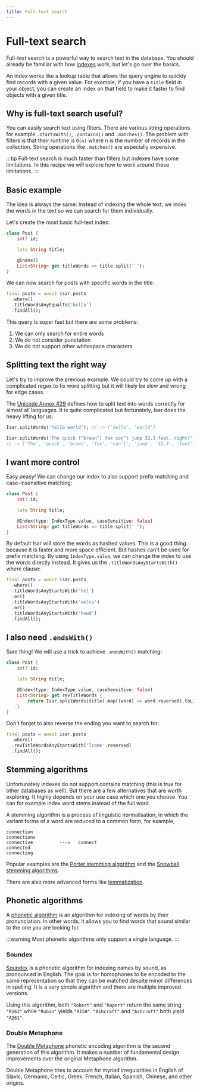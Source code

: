 ```yaml
---
title: Full-text search
---
```


# Full-text search

Full-text search is a powerful way to search text in the database. You should already be familiar with how [indexes](/indexes) work, but let's go over the basics.

An index works like a lookup table that allows the query engine to quickly find records with a given value. For example, if you have a `title` field in your object, you can create an index on that field to make it faster to find objects with a given title.

## Why is full-text search useful?

You can easily search text using filters. There are various string operations for example `.startsWith()`, `.contains()` and `.matches()`. The problem with filters is that their runtime is `O(n)` where n is the number of records in the collection. String operations like `.matches()` are especially expensive.

:::tip
Full-text search is much faster than filters but indexes have some limitations. In this recipe we will explore how to work around these limitations.
:::

## Basic example

The idea is always the same: Instead of indexing the whole text, we index the words in the text so we can search for them individually.

Let's create the most basic full-text index:

```dart
class Post {
    int? id;

    late String title;

    @Index()
    List<String> get titleWords => title.split(' ');
}
```

We can now search for posts with specific words in the title:

```dart
final posts = await isar.posts
  .where()
  .titleWordsAnyEqualTo('hello')
  .findAll();
```

This query is super fast but there are some problems:
1. We can only search for entire words
2. We do not consider punctation
3. We do not support other whitespace characters


## Splitting text the right way

Let's try to improve the previous example. We could try to come up with a complicated regex to fix word splitting but it will likely be slow and wrong for edge cases.

The [Unicode Annex #29](https://unicode.org/reports/tr29/) defines how to split text into words correctly for almost all languages. It is quite complicated but fortunately, Isar does the heavy lifting for us:

```dart
Isar.splitWords('hello world'); // -> ['hello', 'world']

Isar.splitWords('The quick (“brown”) fox can’t jump 32.3 feet, right?');
// -> ['The', 'quick', 'brown', 'fox', 'can’t', 'jump', '32.3', 'feet', 'right']
```


## I want more control

Easy peasy! We can change our index to also support prefix matching and case-insensitive matching:

```dart
class Post {
    int? id;

    late String title;

    @Index(type: IndexType.value, caseSensitive: false)
    List<String> get titleWords => title.split(' ');
}
```

By default Isar will store the words as hashed values. This is a good thing because it is faster and more space efficient. But hashes can't be used for prefix matching. By using `IndexType.value`, we can change the index to use the words directly instead. It gives us the `.titleWordsAnyStartsWith()` where clause:

```dart
final posts = await isar.posts
  .where()
  .titleWordsAnyStartsWith('hel')
  .or()
  .titleWordsAnyStartsWith('welco')
  .or()
  .titleWordsAnyStartsWith('howd')
  .findAll();
```


## I also need `.endsWith()`

Sure thing! We will use a trick to achieve `.endsWith()` matching:

```dart
class Post {
    int? id;

    late String title;

    @Index(type: IndexType.value, caseSensitive: false)
    List<String> get revTitleWords {
        return Isar.splitWords(title).map((word) => word.reversed).toList();
    }
}
```

Don't forget to also reverse the ending you want to search for:
```dart
final posts = await isar.posts
  .where()
  .revTitleWordsAnyStartsWith('lcome'.reversed)
  .findAll();
```

## Stemming algorithms

Unfortunately indexes do not support contains matching (this is true for other databases as well). But there are a few alternatives that are worth exploring. It highly depends on your use case which one you choose. You can for example index word stems instead of the full word.

A stemming algorithm is a process of linguistic normalisation, in which the variant forms of a word are reduced to a common form, for example,

```
connection
connections
connective          --->   connect
connected
connecting
```

Popular examples are the [Porter stemming algorithm](https://tartarus.org/martin/PorterStemmer/) and the [Snowball stemming algorithms](https://snowballstem.org/algorithms/).

There are also more advanced forms like [lemmatization](https://en.wikipedia.org/wiki/Lemmatisation).


## Phonetic algorithms

A [phonetic algorithm](https://en.wikipedia.org/wiki/Phonetic_algorithm) is an algorithm for indexing of words by their pronunciation. In other words, it allows you to find words that sound similar to the one you are looking for. 

:::warning
Most phonetic algorithms only support a single language.
:::


### Soundex

[Soundex](https://en.wikipedia.org/wiki/Soundex) is a phonetic algorithm for indexing names by sound, as pronounced in English. The goal is for homophones to be encoded to the same representation so that they can be matched despite minor differences in spelling. It is a very simple algorithm and there are multiple improved versions.

Using this algorithm, both `"Robert"` and `"Rupert"` return the same string `"R163"` while `"Rubin"` yields `"R150"`. `"Ashcraft"` and `"Ashcroft"` both yield `"A261"`.


### Double Metaphone

The [Double Metaphone](https://en.wikipedia.org/wiki/Metaphone) phonetic encoding algorithm is the second generation of this algorithm. It makes a number of fundamental design improvements over the original Metaphone algorithm.

Double Metaphone tries to account for myriad irregularities in English of Slavic, Germanic, Celtic, Greek, French, Italian, Spanish, Chinese, and other origins.
